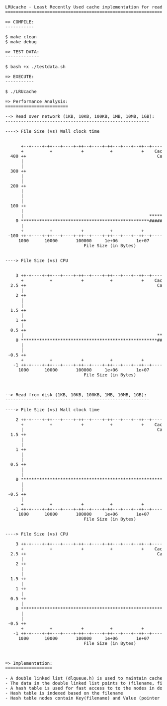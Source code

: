 <pre>

LRUcache - Least Recently Used cache implementation for reading file data
=========================================================================

=> COMPILE:
-----------

$ make clean
$ make debug

=> TEST DATA:
-------------

$ bash +x ./testdata.sh

=> EXECUTE:
-----------

$ ./LRUcache

=> Performance Analysis:
========================

--> Read over network (1KB, 10KB, 100KB, 1MB, 10MB, 1GB):
-------------------------------------------------------

----> File Size (vs) Wall clock time


      +--+----+-++---+----+-++--+----+-++---+---+--++--+----+-++---+---+--+*
      +          +           +          +           +    Cache Miss *******+
  400 ++                                                  Cache Hit #####*++
      |                                                                 *  |
      |                                                                 *  |
  300 ++                                                               *  ++
      |                                                               *    |
      |                                                              *     |
  200 ++                                                            *     ++
      |                                                            *       |
      |                                                            *       |
      |                                                           *        |
  100 ++                                                         *        ++
      |                                                      ****          |
      |                                                ******              |
    0 *************************************************#####################
      |                                                                    |
      +          +           +          +           +          +           +
 -100 ++-+----+-++---+----+-++--+----+-++---+---+--++--+----+-++---+---+--++
     1000      10000       100000     1e+06       1e+07      1e+08       1e+09
                              File Size (in Bytes)


----> File Size (vs) CPU


    3 ++-+----+-++---+----+-++--+----+-++---+---+--++--+----+-++---+---+--+*
      +          +           +          +           +    Cache Miss *******+
  2.5 ++                                                  Cache Hit #####*++
      |                                                                 *  |
    2 ++                                                               *  ++
      |                                                               *    |
      |                                                               *    |
  1.5 ++                                                             *    ++
      |                                                             *      |
    1 ++                                                           *      ++
      |                                                           *        |
  0.5 ++                                                         *        ++
      |                                                   *******          |
    0 ****************************************************##################
      |                                                                    |
      |                                                                    |
 -0.5 ++                                                                  ++
      +          +           +          +           +          +           +
   -1 ++-+----+-++---+----+-++--+----+-++---+---+--++--+----+-++---+---+--++
     1000      10000       100000     1e+06       1e+07      1e+08       1e+09
                              File Size (in Bytes)



--> Read from disk (1KB, 10KB, 100KB, 1MB, 10MB, 1GB):
-------------------------------------------------------

----> File Size (vs) Wall clock time

    2 ++-+----+-++---+----+-++--+----+-++---+---+--++--+----+-++---+---+--++
      +          +           +          +           +    Cache Miss ****** +
      |                                                   Cache Hit ###### |
  1.5 ++                                                                  ++
      |                                                                    |
      |                                                                    |
    1 ++                                                                  +*
      |                                                                  **|
      |                                                                **  |
  0.5 ++                                                             **   ++
      |                                                            **      |
      |                                                          **        |
    0 ***********************************************************###########
      |                                                                    |
      |                                                                    |
 -0.5 ++                                                                  ++
      |                                                                    |
      +          +           +          +           +          +           +
   -1 ++-+----+-++---+----+-++--+----+-++---+---+--++--+----+-++---+---+--++
     1000      10000       100000     1e+06       1e+07      1e+08       1e+09
                              File Size (in Bytes)


----> File Size (vs) CPU

    3 ++-+----+-++---+----+-++--+----+-++---+---+--++--+----+-++---+---+--++
      +          +           +          +           +    Cache Miss ****** +
  2.5 ++                                                  Cache Hit ######++
      |                                                                    |
    2 ++                                                                  ++
      |                                                                    |
      |                                                                    |
  1.5 ++                                                                  ++
      |                                                                   **
    1 ++                                                                **++
      |                                                               **   |
  0.5 ++                                                            **    ++
      |                                                           **       |
    0 ************************************************************##########
      |                                                                    |
      |                                                                    |
 -0.5 ++                                                                  ++
      +          +           +          +           +          +           +
   -1 ++-+----+-++---+----+-++--+----+-++---+---+--++--+----+-++---+---+--++
     1000      10000       100000     1e+06       1e+07      1e+08       1e+09
                              File Size (in Bytes)



=> Implementation:
==================

- A double linked list (dlqueue.h) is used to maintain cache. 
- The data in the double linked list points to (filename, filedata)
- A hash table is used for fast access to to the nodes in double linked list
- Hash table is indexed based on the filename
- Hash table nodes contain Key(filename) and Value (pointer to the corresponding node in double linked list)

</pre>
